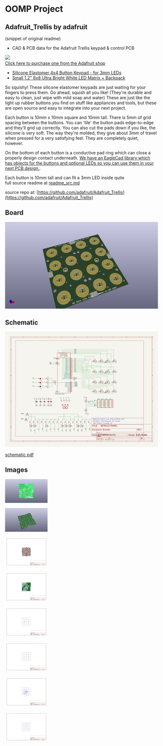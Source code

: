# OOMP Project  
## Adafruit_Trellis  by adafruit  
  
(snippet of original readme)  
  
- CAD & PCB data for the Adafruit Trellis keypad & control PCB  
  
<a href="http://www.adafruit.com/products/1611"><img src="assets/image.jpg?raw=true" width="500px"><br/>Click here to purchase one from the Adafruit shop</a>  
  
* [Silicone Elastomer 4x4 Button Keypad - for 3mm LEDs](https://www.adafruit.com/product/1611)  
* [Small 1.2" 8x8 Ultra Bright White LED Matrix + Backpack](https://www.adafruit.com/product/1614)  
  
So squishy! These silicone elastomer keypads are just waiting for your fingers to press them. Go ahead, squish all you like! (They're durable and easy to clean, just wipe with mild soap and water) These are just like the light up rubber buttons you find on stuff like appliances and tools, but these are open source and easy to integrate into your next project.  
  
Each button is 10mm x 10mm square and 10mm tall. There is 5mm of grid spacing between the buttons. You can 'tile' the button pads edge-to-edge and they'll grid up correctly. You can also cut the pads down if you like, the silicone is very soft. The way they're molded, they give about 3mm of travel when pressed for a very satisfying feel. They are completely quiet, however.  
  
On the bottom of each button is a conductive pad ring which can close a properly design contact underneath. [We have an EagleCad library which has objects for the buttons and optional LEDs so you can use them in your next PCB design.](https://github.com/adafruit/Adafruit_Trellis).  
  
Each button is 10mm tall and can fit a 3mm LED inside quite  
  full source readme at [readme_src.md](readme_src.md)  
  
source repo at: [https://github.com/adafruit/Adafruit_Trellis](https://github.com/adafruit/Adafruit_Trellis)  
## Board  
  
[![working_3d.png](working_3d_600.png)](working_3d.png)  
## Schematic  
  
[![working_schematic.png](working_schematic_600.png)](working_schematic.png)  
  
[schematic pdf](working_schematic.pdf)  
## Images  
  
[![working_3D_bottom.png](working_3D_bottom_140.png)](working_3D_bottom.png)  
  
[![working_3D_top.png](working_3D_top_140.png)](working_3D_top.png)  
  
[![working_assembly_page_01.png](working_assembly_page_01_140.png)](working_assembly_page_01.png)  
  
[![working_assembly_page_02.png](working_assembly_page_02_140.png)](working_assembly_page_02.png)  
  
[![working_assembly_page_03.png](working_assembly_page_03_140.png)](working_assembly_page_03.png)  
  
[![working_assembly_page_04.png](working_assembly_page_04_140.png)](working_assembly_page_04.png)  
  
[![working_assembly_page_05.png](working_assembly_page_05_140.png)](working_assembly_page_05.png)  
  
[![working_assembly_page_06.png](working_assembly_page_06_140.png)](working_assembly_page_06.png)  

